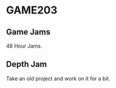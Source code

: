 # GAME203

## Game Jams

48 Hour Jams.

## Depth Jam

Take an old project and work on it for a bit.

